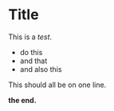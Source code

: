 # Title



This is a _test_.

* do this
* and that
* and also this



This should all be 
on one line.


**the end.**
